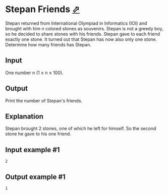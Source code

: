 # Stepan Friends [⬀](https://www.e-olymp.com/en/problems/7401)

Stepan returned from International Olympiad in Informatics (IOI) and brought with him n colored stones as souvenirs. Stepan is not a greedy boy, so he decided to share stones with his friends. Stepan gave to each friend exactly one stone. It turned out that Stepan has now also only one stone. Determine how many friends has Stepan.

## Input
One number n (1 ≤ n ≤ 100).

## Output
Print the number of Stepan's friends.

## Explanation
Stepan brought 2 stones, one of which he left for himself. So the second stone he gave to his one friend.

## Input example #1
```
2
```

## Output example #1
```
1
```
